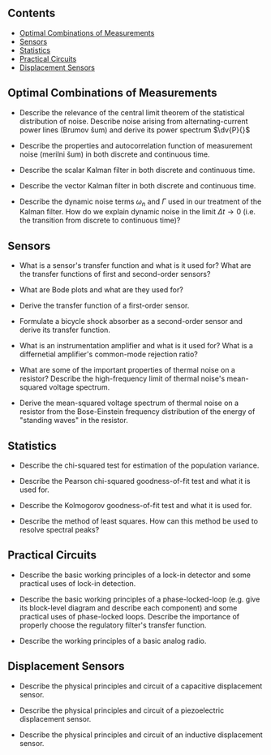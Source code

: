 ## Contents

-   [Optimal Combinations of
    Measurements](#optimal-combinations-of-measurements)
-   [Sensors](#sensors)
-   [Statistics](#statistics)
-   [Practical Circuits](#practical-circuits)
-   [Displacement Sensors](#displacement-sensors)

## Optimal Combinations of Measurements

-   Describe the relevance of the central limit theorem of the
    statistical distribution of noise. Describe noise arising from
    alternating-current power lines (Brumov šum) and derive its power
    spectrum $\dv{P}{}$

-   Describe the properties and autocorrelation function of measurement
    noise (merilni šum) in both discrete and continuous time.

-   Describe the scalar Kalman filter in both discrete and continuous
    time.

-   Describe the vector Kalman filter in both discrete and continuous
    time.

-   Describe the dynamic noise terms $\omega_{n}$ and $\Gamma$ used in
    our treatment of the Kalman filter. How do we explain dynamic noise
    in the limit $\Delta t \to 0$ (i.e. the transition from discrete to
    continuous time)?

## Sensors

-   What is a sensor's transfer function and what is it used for? What
    are the transfer functions of first and second-order sensors?

-   What are Bode plots and what are they used for?

-   Derive the transfer function of a first-order sensor.

-   Formulate a bicycle shock absorber as a second-order sensor and
    derive its transfer function.

-   What is an instrumentation amplifier and what is it used for? What
    is a differnetial amplifier's common-mode rejection ratio?

-   What are some of the important properties of thermal noise on a
    resistor? Describe the high-frequency limit of thermal noise's
    mean-squared voltage spectrum.

-   Derive the mean-squared voltage spectrum of thermal noise on a
    resistor from the Bose-Einstein frequency distribution of the energy
    of "standing waves" in the resistor.

## Statistics

-   Describe the chi-squared test for estimation of the population
    variance.

-   Describe the Pearson chi-squared goodness-of-fit test and what it is
    used for.

-   Describe the Kolmogorov goodness-of-fit test and what it is used
    for.

-   Describe the method of least squares. How can this method be used to
    resolve spectral peaks?

## Practical Circuits

-   Describe the basic working principles of a lock-in detector and some
    practical uses of lock-in detection.

-   Describe the basic working principles of a phase-locked-loop (e.g.
    give its block-level diagram and describe each component) and some
    practical uses of phase-locked loops. Describe the importance of
    properly choose the regulatory filter's transfer function.

-   Describe the working principles of a basic analog radio.

## Displacement Sensors

-   Describe the physical principles and circuit of a capacitive
    displacement sensor.

-   Describe the physical principles and circuit of a piezoelectric
    displacement sensor.

-   Describe the physical principles and circuit of an inductive
    displacement sensor.

